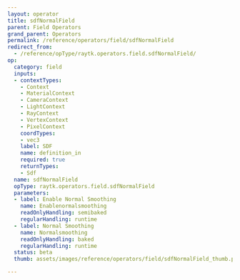 ```yaml
---
layout: operator
title: sdfNormalField
parent: Field Operators
grand_parent: Operators
permalink: /reference/operators/field/sdfNormalField
redirect_from:
  - /reference/opType/raytk.operators.field.sdfNormalField/
op:
  category: field
  inputs:
  - contextTypes:
    - Context
    - MaterialContext
    - CameraContext
    - LightContext
    - RayContext
    - VertexContext
    - PixelContext
    coordTypes:
    - vec3
    label: SDF
    name: definition_in
    required: true
    returnTypes:
    - Sdf
  name: sdfNormalField
  opType: raytk.operators.field.sdfNormalField
  parameters:
  - label: Enable Normal Smoothing
    name: Enablenormalsmoothing
    readOnlyHandling: semibaked
    regularHandling: runtime
  - label: Normal Smoothing
    name: Normalsmoothing
    readOnlyHandling: baked
    regularHandling: runtime
  status: beta
  thumb: assets/images/reference/operators/field/sdfNormalField_thumb.png

---
```

